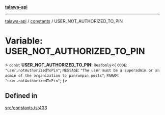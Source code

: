 [**talawa-api**](../../README.md)

***

[talawa-api](../../modules.md) / [constants](../README.md) / USER\_NOT\_AUTHORIZED\_TO\_PIN

# Variable: USER\_NOT\_AUTHORIZED\_TO\_PIN

\> `const` **USER\_NOT\_AUTHORIZED\_TO\_PIN**: `Readonly`\<\{ `CODE`: `"user.notAuthorizedToPin"`; `MESSAGE`: `"The user must be a superadmin or an admin of the organization to pin/unpin posts"`; `PARAM`: `"user.notAuthorizedToPin"`; \}\>

## Defined in

[src/constants.ts:433](https://github.com/PalisadoesFoundation/talawa-api/blob/039b0f127fb8caa46d57186ab4b3bb27fe150903/src/constants.ts#L433)
